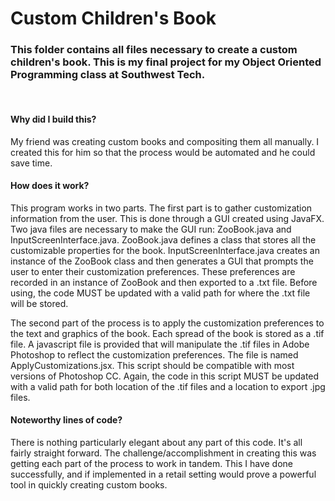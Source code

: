 # Custom Children's Book
<h3>This folder contains all files necessary to create a custom children's book. This is my final project for my Object Oriented Programming class at Southwest Tech.</h3>
<br>
<h4>Why did I build this?</h4>
<p>My friend was creating custom books and compositing them all manually. I created this for him so that the process would be automated and he could save time.</p>
<h4>How does it work?</h4>
<p>This program works in two parts. The first part is to gather customization information from the user. This is done through a GUI created using JavaFX. Two java files are necessary to make the GUI run: ZooBook.java and InputScreenInterface.java. ZooBook.java defines a class that stores all the customizable properties for the book. InputScreenInterface.java creates an instance of the ZooBook class and then generates a GUI that prompts the user to enter their customization preferences. These preferences are recorded in an instance of ZooBook and then exported to a .txt file. Before using, the code MUST be updated with a valid path for where the .txt file will be stored.</p>
<p>The second part of the process is to apply the customization preferences to the text and graphics of the book. Each spread of the book is stored as a .tif file. A javascript file is provided that will manipulate the .tif files in Adobe Photoshop to reflect the customization preferences. The file is named ApplyCustomizations.jsx. This script should be compatible with most versions of Photoshop CC. Again, the code in this script MUST be updated with a valid path for both location of the .tif files and a location to export .jpg files.</p>
<h4>Noteworthy lines of code?</h4>
<p>There is nothing particularly elegant about any part of this code. It's all fairly straight forward. The challenge/accomplishment in creating this was getting each part of the process to work in tandem. This I have done successfully, and if implemented in a retail setting would prove a powerful tool in quickly creating custom books.</p>
